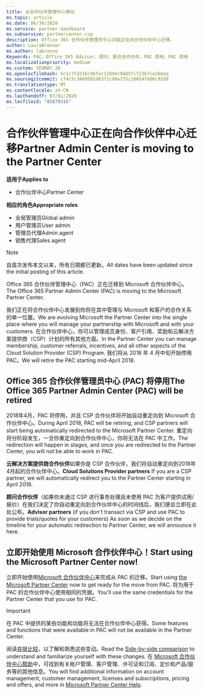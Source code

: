 ```yaml
---
title: 从合作伙伴管理中心移动
ms.topic: article
ms.date: 06/30/2020
ms.service: partner-dashboard
ms.subservice: partnercenter-csp
description: Office 365 合作伙伴管理员中心功能正在向合作伙伴中心迁移。
author: LauraBrenner
ms.author: labrenne
Keywords: PAC，Office 365 Advisor，顾问，联合合作伙伴，PAC 停用，PAC 停用
ms.localizationpriority: medium
ms.custom: SEOMAY.20
ms.openlocfilehash: 5c1c7fd216c96fec12d94c94d5fcf2367ce266ea
ms.sourcegitcommit: cf4c5c3469581d6371c99a735c186547dd0c92d9
ms.translationtype: MT
ms.contentlocale: zh-CN
ms.lasthandoff: 07/02/2020
ms.locfileid: "85879316"
---
```

# <a name="partner-admin-center-is-moving-to-the-partner-center"></a><span data-ttu-id="f37b3-104">合作伙伴管理中心正在向合作伙伴中心迁移</span><span class="sxs-lookup"><span data-stu-id="f37b3-104">Partner Admin Center is moving to the Partner Center</span></span>

<span data-ttu-id="f37b3-105">**适用于**</span><span class="sxs-lookup"><span data-stu-id="f37b3-105">**Applies to**</span></span>

- <span data-ttu-id="f37b3-106">合作伙伴中心</span><span class="sxs-lookup"><span data-stu-id="f37b3-106">Partner Center</span></span>

<span data-ttu-id="f37b3-107">**相应的角色**</span><span class="sxs-lookup"><span data-stu-id="f37b3-107">**Appropriate roles**</span></span>
- <span data-ttu-id="f37b3-108">全局管理员</span><span class="sxs-lookup"><span data-stu-id="f37b3-108">Global admin</span></span>
- <span data-ttu-id="f37b3-109">用户管理员</span><span class="sxs-lookup"><span data-stu-id="f37b3-109">User admin</span></span>
- <span data-ttu-id="f37b3-110">管理员代理</span><span class="sxs-lookup"><span data-stu-id="f37b3-110">Admin agent</span></span>
- <span data-ttu-id="f37b3-111">销售代理</span><span class="sxs-lookup"><span data-stu-id="f37b3-111">Sales agent</span></span>

> [!NOTE]  
> <span data-ttu-id="f37b3-112">自首次发布本文以来，所有日期都已更新。</span><span class="sxs-lookup"><span data-stu-id="f37b3-112">All dates have been updated since the initial posting of this article.</span></span>

<span data-ttu-id="f37b3-113">Office 365 合作伙伴管理中心（PAC）正在迁移到 Microsoft 合作伙伴中心。</span><span class="sxs-lookup"><span data-stu-id="f37b3-113">The Office 365 Partner Admin Center (PAC) is moving to the Microsoft Partner Center.</span></span>

<span data-ttu-id="f37b3-114">我们正在将合作伙伴中心发展到你将在其中管理与 Microsoft 和客户的合作关系的单一位置。</span><span class="sxs-lookup"><span data-stu-id="f37b3-114">We are evolving Microsoft the Partner Center into the single place where you will manage your partnership with Microsoft and with your customers.</span></span> <span data-ttu-id="f37b3-115">在合作伙伴中心，你可以管理成员身份、客户引用、奖励和云解决方案提供商（CSP）计划的所有其他方面。</span><span class="sxs-lookup"><span data-stu-id="f37b3-115">In the Partner Center you can manage membership, customer referrals, incentives, and all other aspects of the Cloud Solution Provider (CSP) Program.</span></span> <span data-ttu-id="f37b3-116">我们将从 2018 年 4 月中旬开始停用 PAC。</span><span class="sxs-lookup"><span data-stu-id="f37b3-116">We will retire the PAC starting mid-April 2018.</span></span>

## <a name="the-office-365-partner-admin-center-pac-will-be-retired"></a><span data-ttu-id="f37b3-117">Office 365 合作伙伴管理员中心 (PAC) 将停用</span><span class="sxs-lookup"><span data-stu-id="f37b3-117">The Office 365 Partner Admin Center (PAC) will be retired</span></span>

<span data-ttu-id="f37b3-118">2018年4月，PAC 将停用，并且 CSP 合作伙伴将开始自动重定向到 Microsoft 合作伙伴中心。</span><span class="sxs-lookup"><span data-stu-id="f37b3-118">During April 2018, PAC will be retiring, and CSP partners will start being automatically redirected to the Microsoft Partner Center.</span></span> <span data-ttu-id="f37b3-119">重定向将分阶段发生，一旦你重定向到合作伙伴中心，你将无法在 PAC 中工作。</span><span class="sxs-lookup"><span data-stu-id="f37b3-119">The redirection will happen in stages, and once you are redirected to the Partner Center, you will not be able to work in PAC.</span></span> 

<span data-ttu-id="f37b3-120">**云解决方案提供商合作伙伴**如果你是 CSP 合作伙伴，我们将自动重定向到2018年4月起的合作伙伴中心。</span><span class="sxs-lookup"><span data-stu-id="f37b3-120">**Cloud Solutions Provider partners** If you are a CSP partner, we will automatically redirect you to the Partner Center starting in April 2018.</span></span> 

<span data-ttu-id="f37b3-121">**顾问合作伙伴**（如果你未通过 CSP 进行事务处理且未使用 PAC 为客户提供试用/报价）在我们决定了你自动重定向到合作伙伴中心的时间线后，我们便会立即在此处公布。</span><span class="sxs-lookup"><span data-stu-id="f37b3-121">**Advisor partners** (if you don't transact via CSP and use PAC to provide trials/quotes for your customers) As soon as we decide on the timeline for your automatic redirection to Partner Center, we will announce it here.</span></span> 


## <a name="start-using-the-microsoft-partner-center-now"></a><span data-ttu-id="f37b3-122">立即开始使用 Microsoft 合作伙伴中心！</span><span class="sxs-lookup"><span data-stu-id="f37b3-122">Start using the Microsoft Partner Center now!</span></span>

<span data-ttu-id="f37b3-123">立即开始使用[Microsoft 合作伙伴中心](https://partnercenter.microsoft.com/)来完成从 PAC 的迁移。</span><span class="sxs-lookup"><span data-stu-id="f37b3-123">Start using [the Microsoft Partner Center](https://partnercenter.microsoft.com/) now to get ready for the move from PAC.</span></span>  <span data-ttu-id="f37b3-124">将为用于 PAC 的合作伙伴中心使用相同的凭据。</span><span class="sxs-lookup"><span data-stu-id="f37b3-124">You'll use the same credentials for the Partner Center that you use for PAC.</span></span>

> [!IMPORTANT]  
> <span data-ttu-id="f37b3-125">在 PAC 中提供的某些功能和功能将无法在合作伙伴中心获得。</span><span class="sxs-lookup"><span data-stu-id="f37b3-125">Some features and functions that were available in PAC will not be available in the Partner Center.</span></span>

 <span data-ttu-id="f37b3-126">阅读[并排比较](moving-from-pac-to-pc.md)，以了解和熟悉这些变动。</span><span class="sxs-lookup"><span data-stu-id="f37b3-126">Read the [Side-by-side comparison](moving-from-pac-to-pc.md) to understand and familiarize yourself with these changes.</span></span>  <span data-ttu-id="f37b3-127">在 [Microsoft 合作伙伴中心帮助](https://docs.microsoft.com/partner-center/)中，可找到有关帐户管理、客户管理、许可证和订阅、定价和产品/服务等的其他信息。</span><span class="sxs-lookup"><span data-stu-id="f37b3-127">You will find additional information on account management, customer management, licenses and subscriptions, pricing and offers, and more in [Microsoft Partner Center Help](https://docs.microsoft.com/partner-center/).</span></span>